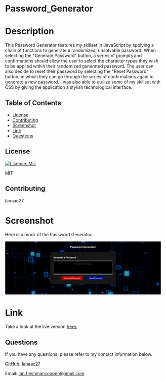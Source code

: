 # Password_Generator
# Description
This Password Generator features my skillset in JavaScript by applying a chain of functions to generate a randomized, unsolvable password. When selecting the "Generate Password" button, a series of prompts and confirmations should allow the user to select the character types they wish to be applied within their randomized generated password. The user can also decide to reset their password by selecting the "Reset Password" button, in which they can go through the series of confirmations again to generate a new password. I was also able to utulize some of my skillset with CSS by giving the application a stylish technological interface.

## Table of Contents

* [License](#license)
* [Contributing](#contributing)
* [Screenshot](#screenshot)
* [Link](#link)
* [Questions](#questions)

## License

[![License: MIT](https://img.shields.io/badge/License-MIT-yellow.svg)](https://opensource.org/licenses/MIT)

MIT

## Contributing

Ianaac27

# Screenshot
Here is a mock of the Password Generator.

![Password_Generator](Assets/screenshot2.png)

# Link
Take a look at the live version [here.](https://ianaac27.github.io/Password_Generator/)

## Questions

If you have any questions, please refer to my contact information below.

[GitHub: Ianaac27](https://www.github.com/Ianaac27)

Email: ian.fleshmancooper@gmail.com

